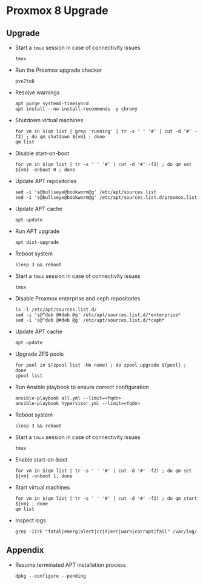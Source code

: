 # Proxmox 8 Upgrade

## Upgrade

- Start a `tmux` session in case of connectivity issues

  ```
  tmux
  ```

- Run the Proxmox upgrade checker

  ```
  pve7to8
  ```

- Resolve warnings

  ```
  apt purge systemd-timesyncd
  apt install --no-install-recommends -y chrony
  ```

- Shutdown virtual machines

  ```
  for vm in $(qm list | grep 'running' | tr -s ' ' '#' | cut -d '#' -f2) ; do qm shutdown ${vm} ; done
  qm list
  ```

- Disable start-on-boot

  ```
  for vm in $(qm list | tr -s ' ' '#' | cut -d '#' -f2) ; do qm set ${vm} -onboot 0 ; done
  ```

- Update APT repositories

  ```
  sed -i 's@bullseye@bookworm@g' /etc/apt/sources.list
  sed -i 's@bullseye@bookworm@g' /etc/apt/sources.list.d/proxmox.list
  ```

- Update APT cache

  ```
  apt update
  ```

- Run APT upgrade

  ```
  apt dist-upgrade
  ```

- Reboot system

  ```
  sleep 3 && reboot
  ```

- Start a `tmux` session in case of connectivity issues

  ```
  tmux
  ```

- Disable Proxmox enterprise and ceph repositories

  ```
  ls -l /etc/apt/sources.list.d/
  sed -i 's@^deb @#deb @g' /etc/apt/sources.list.d/*enterprise*
  sed -i 's@^deb @#deb @g' /etc/apt/sources.list.d/*ceph*
  ```

- Update APT cache

  ```
  apt update
  ```

- Upgrade ZFS pools

  ```
  for pool in $(zpool list -Ho name) ; do zpool upgrade ${pool} ; done
  zpool list
  ```

- Run Ansible playbook to ensure correct configuration

  ```
  ansible-playbook all.yml --limit=<fqdn>
  ansible-playbook hypervisor.yml --limit=<fqdn>
  ```

- Reboot system

  ```
  sleep 3 && reboot
  ```

- Start a `tmux` session in case of connectivity issues

  ```
  tmux
  ```

- Enable start-on-boot

  ```
  for vm in $(qm list | tr -s ' ' '#' | cut -d '#' -f2) ; do qm set ${vm} -onboot 1; done
  ```

- Start virtual machines

  ```
  for vm in $(qm list | tr -s ' ' '#' | cut -d '#' -f2) ; do qm start ${vm} ; done
  qm list
  ```

- Inspect logs

  ```
  grep -IirE "fatal|emerg|alert|crit|err|warn|corrupt|fail" /var/log/
  ```

## Appendix

- Resume terminated APT installation process

  ```
  dpkg --configure --pending
  ```
